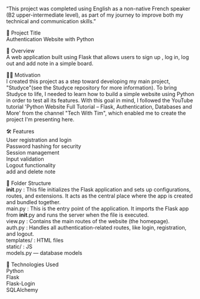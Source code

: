 “This project was completed using English as a non-native French speaker (B2 upper-intermediate level), as part of my journey to improve both my technical and communication skills.”


📘 Project Title<br>
Authentication Website with Python

🚀 Overview<br>
A web application built using Flask that allows users to sign up , log in, log out and add note in a simple board.


🙋‍♀️ Motivation<br>
I created this project as a step toward developing my main project, "Studyce"(see the Studyce repository for more information). 
To bring Studyce to life, I needed to learn how to build a simple website using Python in order to test all its features. 
With this goal in mind, I followed the YouTube tutorial 'Python Website Full Tutorial – Flask, Authentication, Databases and More' 
from the channel "Tech With Tim", which enabled me to create the project I'm presenting here.


🛠️ Features<br>
User registration and login<br>
Password hashing for security<br>
Session management<br>
Input validation<br>
Logout functionality<br>
add and delete note<br>


📌 Folder Structure<br>
__init__.py : This file initializes the Flask application and sets up configurations,
              routes, and extensions. It acts as the central place where the app is created and bundled together.<br>
main.py : This is the entry point of the application. It imports the Flask app from __init__.py and runs the server when the file is executed.<br>
view.py : Contains the main routes of the website (the homepage).<br>
auth.py : Handles all authentication-related routes, like login, registration, and logout.<br>
templates/ : HTML files<br>
static/ : JS<br>
models.py — database models<br>


🧰 Technologies Used<br>
Python<br>
Flask<br>
Flask-Login<br>
SQLAlchemy<br>



